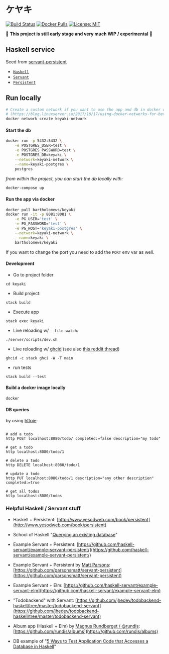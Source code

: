 # ケヤキ

[![Build Status](https://gitlab.com/bartholomews/keyaki/badges/master/pipeline.svg)](https://gitlab.com/bartholomews/keyaki/pipelines/latest)
[![Docker Pulls](https://img.shields.io/docker/pulls/bartholomews/keyaki)](https://hub.docker.com/r/bartholomews/keyaki)
[![License: MIT](https://img.shields.io/badge/License-MIT-brown.svg)](https://opensource.org/licenses/MIT)


🔧 **This project is still early stage and very much WIP / experimental** 🔧  

## Haskell service

Seed from [servant-persistent](https://github.com/parsonsmatt/servant-persistent)

+ [`Haskell`](https://www.haskell.org/)  
+ [`Servant`](http://haskell-servant.github.io/)  
+ [`Persistent`](https://hackage.haskell.org/package/persistent)

## Run locally

```bash
# Create a custom network if you want to use the app and db in docker without docker-compose
# (https://blog.linuxserver.io/2017/10/17/using-docker-networks-for-better-inter-container-communication/)
docker network create keyaki-network
```

#### Start the db

```bash
docker run -p 5432:5432 \
    -e POSTGRES_USER=test \
    -e POSTGRES_PASSWORD=test \
    -e POSTGRES_DB=keyaki \
    --network=keyaki-network \
    --name=keyaki-postgres \
    postgres
```

*from within the project, you can start the db locally with:*

```bash
docker-compose up
``` 

#### Run the app via docker

```bash
docker pull bartholomews/keyaki
docker run -it -p 8081:8081 \
    -e PG_USER='test' \
    -e PG_PASSWORD='test' \
    -e PG_HOST='keyaki-postgres' \
    --network=keyaki-network \
    --name=keyaki \
    bartholomews/keyaki
```

If you want to change the port you need to add the `PORT` env var as well.

#### Development

- Go to project folder

``` shell
cd keyaki
```

- Build project:

``` shell
stack build
```

- Execute app

``` shell
stack exec keyaki
```

- Live reloading w/ `--file-watch`:
```shell
./server/scripts/dev.sh
```

- Live reloading w/ [ghcid](https://github.com/ndmitchell/ghcid)
(see also [this reddit thread](https://www.reddit.com/r/haskell/comments/7e24nx/code_reloading/))

``` shell
ghcid -c stack ghci -W -T main
```

- run tests

``` shell
stack build --test
```

#### Build a docker image locally

`docker`

#### DB queries

by using [httpie](https://github.com/jkbrzt/httpie):

``` shell

# add a todo
http POST localhost:8080/todo/ completed:=false description="my todo"

# get a todo
http localhost:8080/todo/1

# delete a todo
http DELETE localhost:8080/todo/1

# update a todo
http PUT localhost:8080/todo/1 description="any other description" completed:=true

# get all todos
http localhost:8080/todos

```

### Helpful Haskell / Servant stuff

- Haskell + Persistent: [http://www.yesodweb.com/book/persistent](http://www.yesodweb.com/book/persistent)

- School of Haskell "[Querying an existing database](https://www.schoolofhaskell.com/school/advanced-haskell/persistent-in-detail/existing-database)"

- Example Servant + Persistent: [https://github.com/haskell-servant/example-servant-persistent/](https://github.com/haskell-servant/example-servant-persistent/)

- Example Servant + Persistent by [Matt Parsons](https://github.com/parsonsmatt/): [https://github.com/parsonsmatt/servant-persistent](https://github.com/parsonsmatt/servant-persistent)

- Example Servant + Elm: [https://github.com/haskell-servant/example-servant-elm](https://github.com/haskell-servant/example-servant-elm)

- "Todobackend" with Servant: [https://github.com/jhedev/todobackend-haskell/tree/master/todobackend-servant](https://github.com/jhedev/todobackend-haskell/tree/master/todobackend-servant)

- Album app (Haskell + Elm) by [Magnus Rundberget / @rundis](https://github.com/rundis): [https://github.com/rundis/albums](https://github.com/rundis/albums)

- DB example of "[5 Ways to Test Application Code that Accesses a Database in Haskell](https://github.com/cdepillabout/testing-code-that-accesses-db-in-haskell/)" 